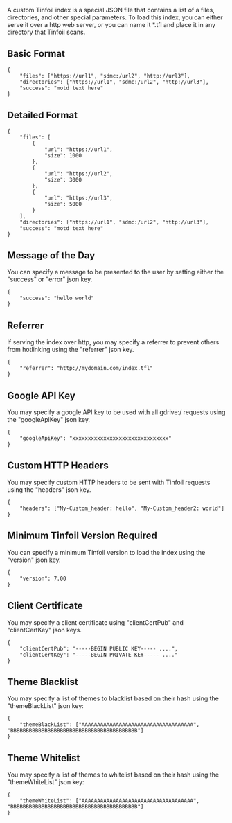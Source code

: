 A custom Tinfoil index is a special JSON file that contains a list of a files, directories, and other special parameters.  To load this index, you can either serve it over a http web server, or you can name it *.tfl and place it in any directory that Tinfoil scans.

## Basic Format

```
{
    "files": ["https://url1", "sdmc:/url2", "http://url3"],
    "directories": ["https://url1", "sdmc:/url2", "http://url3"],
    "success": "motd text here"
}
```

## Detailed Format

```
{
    "files": [
        {
            "url": "https://url1",
            "size": 1000
        },
        {
            "url": "https://url2",
            "size": 3000
        },
        {
            "url": "https://url3",
            "size": 5000
        }
    ],
    "directories": ["https://url1", "sdmc:/url2", "http://url3"],
    "success": "motd text here"
}
```

## Message of the Day
You can specify a message to be presented to the user by setting either the "success" or "error" json key.

```
{
    "success": "hello world"
}
```

## Referrer
If serving the index over http, you may specify a referrer to prevent others from hotlinking using the "referrer" json key.
```
{
    "referrer": "http://mydomain.com/index.tfl"
}
```

## Google API Key
You may specify a google API key to be used with all gdrive:/ requests using the "googleApiKey" json key.
```
{
    "googleApiKey": "xxxxxxxxxxxxxxxxxxxxxxxxxxxxxxx"
}
```

## Custom HTTP Headers
You may specify custom HTTP headers to be sent with Tinfoil requests using the "headers" json key.
```
{
    "headers": ["My-Custom_header: hello", "My-Custom_header2: world"]
}
```

## Minimum Tinfoil Version Required
You can specify a minimum Tinfoil version to load the index using the "version" json key.
```
{
    "version": 7.00
}
```

## Client Certificate
You may specify a client certificate using "clientCertPub" and "clientCertKey" json keys.
```
{
    "clientCertPub": "-----BEGIN PUBLIC KEY----- ....",
	"clientCertKey": "-----BEGIN PRIVATE KEY----- ...."
}
```

## Theme Blacklist
You may specify a list of themes to blacklist based on their hash using the "themeBlackList" json key:

```
{
    "themeBlackList": ["AAAAAAAAAAAAAAAAAAAAAAAAAAAAAAAAAAAA", "BBBBBBBBBBBBBBBBBBBBBBBBBBBBBBBBBBBBBBBBB"]
}
```

## Theme Whitelist
You may specify a list of themes to whitelist based on their hash using the "themeWhiteList" json key:

```
{
    "themeWhiteList": ["AAAAAAAAAAAAAAAAAAAAAAAAAAAAAAAAAAAA", "BBBBBBBBBBBBBBBBBBBBBBBBBBBBBBBBBBBBBBBBB"]
}
```
